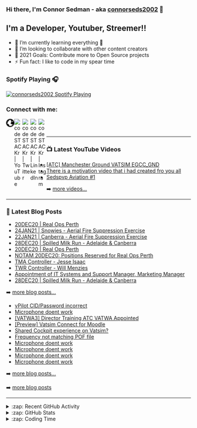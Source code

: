 ### Hi there, I'm Connor Sedman - aka [connorseds2002][website] 👋

## I'm a Developer, Youtuber, Streemer!!

- 🌱 I’m currently learning everything 🤣
- 👯 I’m looking to collaborate with other content creators
- 🥅 2021 Goals: Contribute more to Open Source projects
- ⚡ Fun fact: I like to code in my spear time

### Spotify Playing 🎧

[<img src="https://novatorem.connorseds2002.vercel.app/api/spotify" alt="connorseds2002 Spotify Playing" width="350" />](https://open.spotify.com/user/connor-808)

### Connect with me:

[<img align="left" alt="codeSTACKr.com" width="22px" src="https://raw.githubusercontent.com/iconic/open-iconic/master/svg/globe.svg" />][website]
[<img align="left" alt="codeSTACKr | YouTube" width="22px" src="https://cdn.jsdelivr.net/npm/simple-icons@v3/icons/youtube.svg" />][youtube]
[<img align="left" alt="codeSTACKr | Twitter" width="22px" src="https://cdn.jsdelivr.net/npm/simple-icons@v3/icons/twitter.svg" />][twitter]
[<img align="left" alt="codeSTACKr | LinkedIn" width="22px" src="https://cdn.jsdelivr.net/npm/simple-icons@v3/icons/linkedin.svg" />][linkedin]
[<img align="left" alt="codeSTACKr | Instagram" width="22px" src="https://cdn.jsdelivr.net/npm/simple-icons@v3/icons/instagram.svg" />][instagram]

<br />
<br />

---

### 📺 Latest YouTube Videos

<!-- YOUTUBE:START -->
- [[ATC] Manchester Ground VATSIM EGCC_GND](https://www.youtube.com/watch?v=2gOB_NWOp2o)
- [There is a motivation video that i had created fro you all](https://www.youtube.com/watch?v=cKzpUc_jYaw)
- [Sedspvp Aviation #1](https://www.youtube.com/watch?v=6Z4TeOA4d0A)
<!-- YOUTUBE:END -->

➡️ [more videos...](https://youtube.com/channel/UC6fFV-8lCLLoKYCUAstFbQQ)

---

### 📕 Latest Blog Posts

<!-- BLOG-POST-LIST:START -->
- [20DEC20 | Real Ops Perth](https://forums.vatpac.org/calendar/event/1524-20dec20-real-ops-perth/?do=findComment&comment=214&tab=comments)
- [24JAN21 | Snowies - Aerial Fire Suppression Exercise](https://forums.vatpac.org/calendar/event/1586-24jan21-snowies-aerial-fire-suppression-exercise/)
- [22JAN21 | Canberra - Aerial Fire Suppression Exercise](https://forums.vatpac.org/calendar/event/1585-22jan21-canberra-aerial-fire-suppression-exercise/)
- [28DEC20 | Spilled Milk Run - Adelaide & Canberra](https://forums.vatpac.org/calendar/event/1584-28dec20-spilled-milk-run-adelaide-canberra/)
- [20DEC20 | Real Ops Perth](https://forums.vatpac.org/topic/18418-20dec20-real-ops-perth/?do=findComment&comment=130488)
- [NOTAM 20DEC20: Positions Reserved for Real Ops Perth](https://forums.vatpac.org/topic/18506-notam-20dec20-positions-reserved-for-real-ops-perth/?do=findComment&comment=130487)
- [TMA Controller - Jesse Isaac](https://forums.vatpac.org/topic/18495-tma-controller-jesse-isaac/?do=findComment&comment=130460)
- [TWR Controller - Will Menzies](https://forums.vatpac.org/topic/18491-twr-controller-will-menzies/?do=findComment&comment=130454)
- [Appointment of IT Systems and Support Manager, Marketing Manager](https://forums.vatpac.org/topic/18483-appointment-of-it-systems-and-support-manager-marketing-manager/?do=findComment&comment=130443)
- [28DEC20 | Spilled Milk Run - Adelaide & Canberra](https://forums.vatpac.org/topic/18490-28dec20-spilled-milk-run-adelaide-canberra/?do=findComment&comment=130442)
<!-- BLOG-POST-LIST:END -->

➡️ [more blog posts...](https://Forums.vatpac.org)
<!-- VATSIM.NET:START -->
- [vPilot CID/Password incorrect](https://forums.vatsim.net/topic/30182-vpilot-cidpassword-incorrect/?do=findComment&comment=172912)
- [Microphone doent work](https://forums.vatsim.net/topic/30121-microphone-doent-work/?do=findComment&comment=172911)
- [[VATWA3] Director Training ATC VATWA Appointed](https://forums.vatsim.net/topic/30185-vatwa3-director-training-atc-vatwa-appointed/?do=findComment&comment=172910)
- [[Preview] Vatsim Connect for Moodle](https://forums.vatsim.net/topic/29211-preview-vatsim-connect-for-moodle/?do=findComment&comment=172909)
- [Shared Cockpit experience on Vatsim?](https://forums.vatsim.net/topic/30018-shared-cockpit-experience-on-vatsim/?do=findComment&comment=172908)
- [Frequency not matching POF file](https://forums.vatsim.net/topic/22055-frequency-not-matching-pof-file/?do=findComment&comment=172907)
- [Microphone doent work](https://forums.vatsim.net/topic/30121-microphone-doent-work/?do=findComment&comment=172906)
- [Microphone doent work](https://forums.vatsim.net/topic/30121-microphone-doent-work/?do=findComment&comment=172905)
- [Microphone doent work](https://forums.vatsim.net/topic/30121-microphone-doent-work/?do=findComment&comment=172904)
- [Microphone doent work](https://forums.vatsim.net/topic/30121-microphone-doent-work/?do=findComment&comment=172903)
<!-- VATSIM.NET:END -->
➡️ [more blog posts...](https://forums.vatsim.net/)

<!-- IVAO.AERO:START -->
<!-- IVAO.AERO:END -->
➡️ [more blog posts](https://forum.ivao.areo/)

---

<details>
  <summary>:zap: Recent GitHub Activity</summary>
  
<!--START_SECTION:activity-->
1. ❗️ Closed issue [#42](https://github.com/jamesgeorge007/github-activity-readme/issues/42) in [jamesgeorge007/github-activity-readme](https://github.com/jamesgeorge007/github-activity-readme)
2. 🗣 Commented on [#12](https://github.com/Connorseds2002/VATUK-vatsys-dataset/issues/12) in [Connorseds2002/VATUK-vatsys-dataset](https://github.com/Connorseds2002/VATUK-vatsys-dataset)
3. 🎉 Merged PR [#1](https://github.com/Connorseds2002/UK-Sector-File/pull/1) in [Connorseds2002/UK-Sector-File](https://github.com/Connorseds2002/UK-Sector-File)
4. 💪 Opened PR [#1](https://github.com/Connorseds2002/UK-Sector-File/pull/1) in [Connorseds2002/UK-Sector-File](https://github.com/Connorseds2002/UK-Sector-File)
5. 💪 Opened PR [#12](https://github.com/Connorseds2002/VATUK-vatsys-dataset/pull/12) in [Connorseds2002/VATUK-vatsys-dataset](https://github.com/Connorseds2002/VATUK-vatsys-dataset)
6. 💪 Opened PR [#11](https://github.com/Connorseds2002/VATUK-vatsys-dataset/pull/11) in [Connorseds2002/VATUK-vatsys-dataset](https://github.com/Connorseds2002/VATUK-vatsys-dataset)
7. 🗣 Commented on [#9](https://github.com/Connorseds2002/VATUK-vatsys-dataset/issues/9) in [Connorseds2002/VATUK-vatsys-dataset](https://github.com/Connorseds2002/VATUK-vatsys-dataset)
8. ❗️ Opened issue [#10](https://github.com/Connorseds2002/VATUK-vatsys-dataset/issues/10) in [Connorseds2002/VATUK-vatsys-dataset](https://github.com/Connorseds2002/VATUK-vatsys-dataset)
9. 💪 Opened PR [#8](https://github.com/Connorseds2002/VATUK-vatsys-dataset/pull/8) in [Connorseds2002/VATUK-vatsys-dataset](https://github.com/Connorseds2002/VATUK-vatsys-dataset)
10. 🎉 Merged PR [#6](https://github.com/Connorseds2002/VATUK-vatsys-dataset/pull/6) in [Connorseds2002/VATUK-vatsys-dataset](https://github.com/Connorseds2002/VATUK-vatsys-dataset)
<!--END_SECTION:activity-->

</details>

<details>
  <summary>:zap: GitHub Stats</summary>

  <img align="left" alt="connorseds2002's GitHub Stats" src="http://github-readme-stats.connorseds2002.vercel.app/api?username=connorseds2002&show_icons=true&hide_border=true" />
<img align="left" alt="connorseds2002's GitHub Top Langs" src="http://github-readme-stats.connorseds2002.vercel.app/api/top-langs/?username=connorseds2002&layout=compact2&show_icons=true&hide_border=true" />

</details>

<details>
  <summary>:zap: Coding Time</summary>
  <a href="https://wakatime.com"><img src="https://wakatime.com/share/@connorseds2002/fbe24d6b-ddb8-468c-bf02-701ed789a553.png" /></a>

</details>

[website]: https://vatpac.org
[twitter]: https://twitter.com/connorsedman11
[youtube]: https://youtube.com/channel/UC6fFV-8lCLLoKYCUAstFbQQ
[instagram]: https://instagram.com/
[linkedin]: https://linkedin.com/in/
